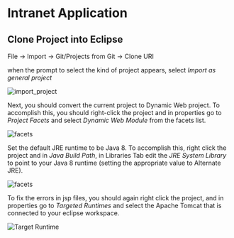 # Intranet Application

## Clone Project into Eclipse


File -> Import -> Git/Projects from Git -> Clone URI



when the prompt to select the kind of project appears, select *Import as general project*


![import_project](screenshots/import.png "Import into Eclipse")


Next, you should convert the current project to Dynamic Web project.
To accomplish this, you should right-click the project and in properties go to *Project Facets*
and select _Dynamic Web Module_ from the facets list.

![facets](screenshots/facets.png "Convert to Dynamic Web Project")

Set the default JRE runtime to be Java 8. To accomplish this, right click the project and in _Java Build Path_, in Libraries Tab edit the _JRE System Library_ to point to your Java 8 runtime (setting the appropriate value to Alternate JRE).

![facets](screenshots/jre.jpg "JRE config")

To fix the errors in jsp files, you should again right click the project, and in properties go to _Targeted Runtimes_ and select the Apache Tomcat that is connected to your eclipse workspace.

![Target Runtime](screenshots/target_runtime.png "Target Runtime")